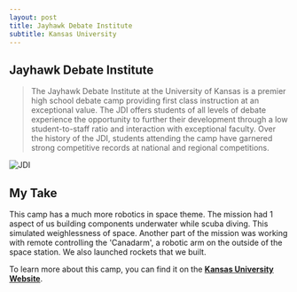 ```yaml
---
layout: post
title: Jayhawk Debate Institute
subtitle: Kansas University
---
```


## Jayhawk Debate Institute

> The Jayhawk Debate Institute at the University of Kansas is a premier high school debate camp providing first class instruction at an exceptional value. The JDI offers students of all levels of debate experience the opportunity to further their development through a low student-to-staff ratio and interaction with exceptional faculty. Over the history of the JDI, students attending the camp have garnered strong competitive records at national and regional competitions.

![JDI](https://debate.ku.edu/sites/debate.drupal.ku.edu/files/images/general/CampanileFraser.jpg "JDI")

## My Take

This camp has a much more robotics in space theme. The mission had 1 aspect of us building components underwater while scuba diving. This simulated weighlessness of space. Another part of the mission was working with remote controlling the 'Canadarm', a robotic arm on the outside of the space station. We also launched rockets that we built.

To learn more about this camp, you can find it on the [**Kansas University Website**](https://debate.ku.edu/debate-camp-info).